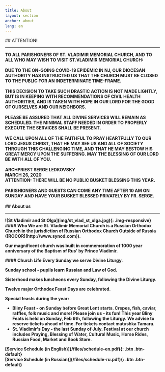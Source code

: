 ```yaml
---
title: About
layout: section
anchor: about
lang: en
---
```

<div class="section-title center" markdown="1">
## ATTENTION!

-----
</div>

<div class="row">
<div class="col-md-10 offset-md-2 text-left" markdown="1"><b>
TO ALL PARISHONERS OF ST. VLADIMIR MEMORIAL CHURCH, AND TO ALL WHO MAY WISH TO VISIT ST.VLADIMIR MEMORIAL CHURCH:
<br><br>
DUE TO THE ON-GOING COVID-19 EPIDEMIC IN NJ, OUR DIOCESAN AUTHORITY HAS INSTRUCTED US THAT THE CHURCH MUST BE CLOSED TO THE PUBLIC FOR AN INDETERMINATE TIME-FRAME.
<br><br>
THIS DECISION TO TAKE SUCH DRASTIC ACTION IS NOT MADE LIGHTLY, BUT IS IN KEEPING WITH RECOMMENDATIONS OF CIVIL HEALTH AUTHORITIES, AND IS TAKEN WITH HOPE IN OUR LORD FOR THE GOOD OF OURSELVES AND OUR NEIGHBORS.
<br><br>
PLEASE BE ASSURED THAT ALL DIVINE SERVICES WILL REMAIN  AS SCHEDULED. THE MINIMAL STAFF NEEDED IN ORDER TO PROPERLY  EXECUTE THE SERVICES SHALL BE PRESENT.
<br><br>
WE CALL UPON ALL OF THE FAITHFUL TO PRAY HEARTFULLY TO OUR LORD JESUS CHRIST, THAT HE MAY SEE US AND ALL OF SOCIETY THROUGH THIS CHALLENGING TIME, AND THAT HE MAY BESTOW HIS GREAT MERCY UPON THE SUFFERING.
MAY THE BLESSING OF OUR LORD BE WITH ALL OF YOU.
<br><br>
ARCHPRIEST SERGE LEDKOVSKY
<br>
MARCH 26, 2020
</b>
</div>
</div>

<div class="row">
<div class="col-md-10 offset-md-2 text-left" markdown="1"><b>
ATTENTION: THERE WILL BE NO PUBLIC BUSKET BLESSING THIS YEAR.
<br><br>
PARISHIONERS AND GUESTS CAN COME ANY TIME <b>AFTER 10 AM ON SUNDAY</b> AND HAVE YOUR BUSKET
BLESSED PRIVATELY BY FR. SERGE.
<br><br>
</div>
</div>

<div class="section-title center" markdown="1">
##  About us

-----
</div>

<div class="row">
<div class="col-md-4" markdown="1">
![St Vladimir and St Olga](img/st_vlad_st_olga.jpg){: .img-responsive}
</div>

<div class="col-md-4 text-left" markdown="1">
#### Who We are
St. Vladimir Memorial Church is a Russian Orthodox Church in the jurisdiction of Russian Orthodox Church Outside
of Russia ([ROCOR](http://www.synod.com)).

Our magnificent church was built in commemoration of 1000 year anniversary of the Baptism of Rus' by Prince Vladimir.
</div>

<div class="col-md-4 text-left checklist" markdown="1">
#### Church Life
Every Sunday we serve Divine Liturgy.

Sunday school - pupils learn Russian and Law of God.

Sisterhood makes luncheons every Sunday, following the Divine Liturgy.

Twelve major Orthodox Feast Days are celebrated.

Special feasts during the year:
* Bliny Feast - on Sunday before Great Lent starts.
  Crepes, fish, caviar, raffles, folk music and more!
  Please join us - its fun!
  This year Bliny Feats is held on **Sunday, Feb 9th**, following the Liturgy.
  We advise to reserve tickets ahead of time. For tickets contact matushka Tamara.
* St. Vladimir's Day - the last Sunday of July.
  <!-- Please join us on Sunday, July 28th for our church's feast. -->
  Festival at our church includes Praying,
  Blessing of Water,
  Cultural Music, Horse Rides, Russian Food, Market and Book Store.
  <!-- <b>Last year Cossacks from Philly set up a special "Cossack's Outpost", featuring
  the display of traditional cossack's armory, archery contests, a real warhorse, and more!</b>
  This year we are looking forward for another thrilling Cossack's Outpost! -->
</div>
</div>

<div class="space"></div>
<!-- <div class="section-title center" markdown="1">
##  Service Schedule

-----
</div> -->

<div class="row">
<div class="col-md-4 col-md-offset-2 text-center center" markdown="1">
[Service Schedule (in English)](/files/schedule-en.pdf){: .btn .btn-default}
</div>
<div class="col-md-4 text-center center" markdown="1">
[Service Schedule (in Russian)](/files/schedule-ru.pdf){: .btn .btn-default}
</div>
</div>
